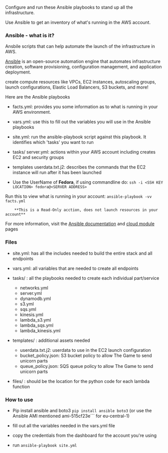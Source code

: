 Configure and run these Ansible playbooks to stand up all the infrastructure. 

Use Ansible to get an inventory of what's running in the AWS account. 

### Ansible - what is it?

Ansbile scripts that can help automate the launch of the infrastructure in AWS.

[Ansible](http://docs.ansible.com/ansible/intro_installation.html) is an open-source automation engine that automates infrastructure creation, software provisioning, configuration management, and application deployment.

create compute resources like VPCs, EC2 instances, autoscaling groups, launch configurations, Elastic Load Balancers, S3 buckets, and more!

Here are the Ansible playbooks 

- facts.yml: provides you some information as to what is running in your AWS environment.

- vars.yml: use this to fill out the variables you will use in the Ansible playbooks

- site.yml: run the ansible-playbook script against this playbook. It identifies which 'tasks' you want to run

- tasks/
	server.yml: actions within your AWS account including creates EC2 and security groups
- templates
	userdata.txt.j2: describes the commands that the EC2 instance will run after it has been launched

- Use the UserName of **Fedora**, if using commandline do: ```ssh -i <SSH KEY LOCATION> fedora@<SERVER ADDRESS>```

Run this to view what is running in your account: ```ansible-playbook -vv facts.yml```
        
        **This is a Read-Only acction, does not launch resources in your account**

For more information, visit the [Ansible documentation](http://docs.ansible.com/ansible/index.html) and [cloud module](http://docs.ansible.com/ansible/list_of_cloud_modules.html) pages



### Files

- site.yml: has all the includes needed to build the entire stack and all endpoints

- vars.yml: all variables that are needed to create all endpoints

- tasks/ : all the playbooks needed to create each individual part/service
  - networks.yml
  - server.yml
  - dynamodb.yml
  - s3.yml
  - sqs.yml
  - kinesis.yml
  - lambda_s3.yml
  - lambda_sqs.yml
  - lambda_kinesis.yml

- templates/ : additional assets needed
  - userdata.txt.j2: userdata to use in the EC2 launch configuration
  - bucket_policy.json: S3 bucket policy to allow The Game to send unicorn parts
  - queue_policy.json: SQS queue policy to allow The Game to send unicorn parts

- files/ : should be the location for the python code for each lambda function

### How to use

- Pip install ansible and boto3 `pip install ansible boto3` (or use the Ansible AMI mentioned ami-515cf23e``` for eu-central-1)

- fill out all the variables needed in the vars.yml file

- copy the credentials from the dashboard for the account you're using

- run `ansible-playbook site.yml`
